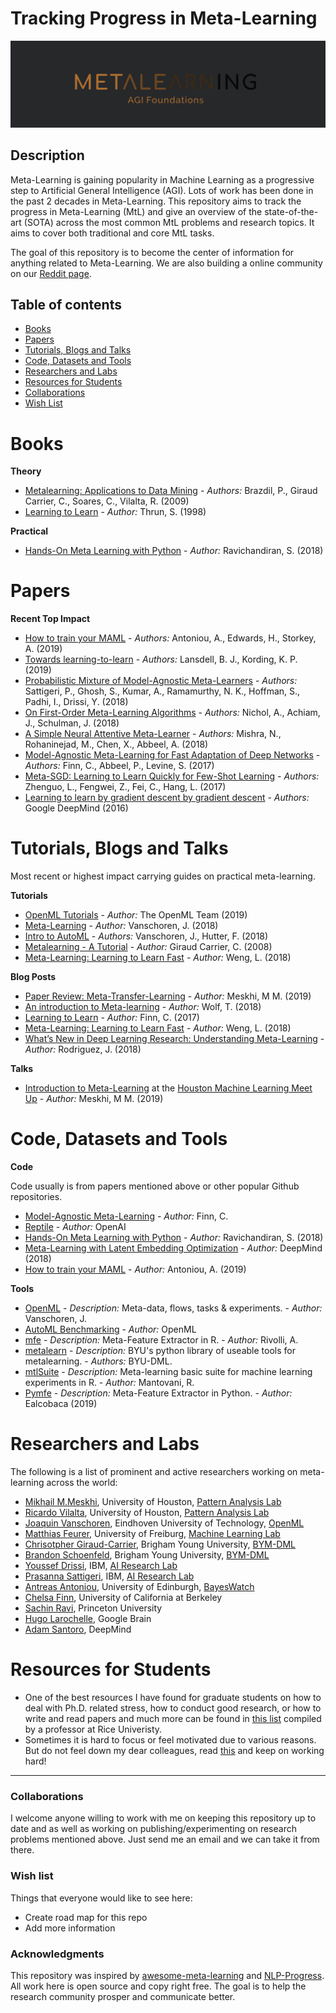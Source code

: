 # Tracking Progress in Meta-Learning

![Metaleanring](./resources/img/logo.png)

## Description


Meta-Learning is gaining popularity in Machine Learning as a progressive step to Artificial General Intelligence (AGI). Lots of work has been done in the past 2 decades in Meta-Learning. This repository aims to track the progress in Meta-Learning (MtL) and give an overview of the state-of-the-art (SOTA) across the most common MtL problems and research topics. It aims to cover both traditional and core MtL tasks.

The goal of this repository is to become the center of information for anything related to Meta-Learning. We are also building a online community on our [Reddit page](https://www.reddit.com/r/MetaLearningML/).


## Table of contents

- [Books](#books)
- [Papers](#papers)
- [Tutorials, Blogs and Talks](#tutorials,-blogs-and-talks)
- [Code, Datasets and Tools](#code,-datasets-and-software)
- [Researchers and Labs](#researchers-and-labs)
- [Resources for Students](#resources-for-students)
- [Collaborations](#collaborations)
- [Wish List](#wish-list)


# Books

**Theory**

- [Metalearning: Applications to Data Mining](https://www.springer.com/us/book/9783540732624) - *Authors:* Brazdil, P., Giraud Carrier, C., Soares, C., Vilalta, R. (2009)
- [Learning to Learn](https://www.amazon.com/Learning-Learn-Sebastian-Thrun/dp/0792380479) - *Author:* Thrun, S. (1998)


**Practical**

- [Hands-On Meta Learning with Python](https://www.amazon.com/Hands-Meta-Learning-Python-TensorFlow-ebook/dp/B07KJJHYKF) - *Author:* Ravichandiran, S. (2018)

# Papers

**Recent Top Impact**

- [How to train your MAML](https://arxiv.org/pdf/1810.09502.pdf) - *Authors:* Antoniou, A., Edwards, H., Storkey, A. (2019)
- [Towards learning-to-learn](https://arxiv.org/pdf/1811.00231.pdf) - *Authors:* Lansdell, B. J., Kording, K. P. (2019)
- [Probabilistic Mixture of Model-Agnostic Meta-Learners](http://bayesiandeeplearning.org/2018/papers/118.pdf) - *Authors:* Sattigeri, P., Ghosh, S., Kumar, A., Ramamurthy, N. K., Hoffman, S., Padhi, I., Drissi, Y. (2018)
- [On First-Order Meta-Learning Algorithms](https://arxiv.org/pdf/1803.02999.pdf) - *Authors:* Nichol, A., Achiam, J., Schulman, J. (2018)
- [A Simple Neural Attentive Meta-Learner](https://arxiv.org/pdf/1707.03141.pdf) - *Authors:* Mishra, N., Rohaninejad, M., Chen, X., Abbeel, A. (2018)
- [Model-Agnostic Meta-Learning for Fast Adaptation of Deep Networks](https://arxiv.org/pdf/1703.03400.pdf) - *Authors:* Finn, C., Abbeel, P., Levine, S. (2017)
- [Meta-SGD: Learning to Learn Quickly for Few-Shot Learning](https://arxiv.org/pdf/1707.09835) - *Authors:* Zhenguo, L., Fengwei, Z., Fei, C., Hang, L. (2017)
- [Learning to learn by gradient descent by gradient descent](https://arxiv.org/pdf/1606.04474.pdf) - *Authors:* Google DeepMind (2016)


# Tutorials, Blogs and Talks
Most recent or highest impact carrying guides on practical meta-learning.

**Tutorials**

- [OpenML Tutorials](https://openml.github.io/openml-python/master/index.html) - *Author:* The OpenML Team (2019)
- [Meta-Learning](https://www.ml4aad.org/wp-content/uploads/2018/09/chapter2-metalearning.pdf) - *Author:* Vanschoren, J. (2018)
- [Intro to AutoML](https://www.automl.org/wp-content/uploads/2018/12/AutoML-Tutorial-NeurIPS2018-MetaLearning.pdf) - *Authors:* Vanschoren, J., Hutter, F. (2018)
- [Metalearning - A Tutorial](https://www.icmla-conference.org/icmla08/slides2.pdf) - *Author:* Giraud Carrier, C. (2008)
- [Meta-Learning: Learning to Learn Fast](https://lilianweng.github.io/lil-log/2018/11/30/meta-learning.html) - *Author:* Weng, L. (2018)

**Blog Posts**

- [Paper Review: Meta-Transfer-Learning](https://medium.com/@mikhailmekhedkinmeskhi/meta-transfer-learning-6a02160ddaad) - *Author:* Meskhi, M M. (2019)
- [An introduction to Meta-learning](https://medium.com/huggingface/from-zero-to-research-an-introduction-to-meta-learning-8e16e677f78a) - *Author:* Wolf, T. (2018)
- [Learning to Learn](https://bair.berkeley.edu/blog/2017/07/18/learning-to-learn/) - *Author:* Finn, C. (2017)
- [Meta-Learning: Learning to Learn Fast](https://lilianweng.github.io/lil-log/2018/11/30/meta-learning.html) - *Author:* Weng, L. (2018)
- [What’s New in Deep Learning Research: Understanding Meta-Learning](https://towardsdatascience.com/whats-new-in-deep-learning-research-understanding-meta-learning-91fef1295660) - *Author:* Rodriguez, J. (2018)


**Talks**

- [Introduction to Meta-Learning](https://github.com/MichaelMMeskhi/MtL-Progress/blob/master/resources/files/intro_learning_to_learn.pdf) at the [Houston Machine Learning Meet Up](https://www.meetup.com/Houston-Machine-Learning/events/261384583/) - *Author:* Meskhi, M M. (2019)

# Code, Datasets and Tools

**Code**

Code usually is from papers mentioned above or other popular Github repositories.

- [Model-Agnostic Meta-Learning](https://github.com/cbfinn/maml) - *Author:* Finn, C.
- [Reptile](https://github.com/openai/supervised-reptile) - *Author:* OpenAI
- [Hands-On Meta Learning with Python](https://github.com/sudharsan13296/Hands-On-Meta-Learning-With-Python) - *Author:* Ravichandiran, S. (2018)
- [Meta-Learning with Latent Embedding Optimization](https://github.com/deepmind/leo) - *Author:* DeepMind (2018)
- [How to train your MAML](https://github.com/AntreasAntoniou/HowToTrainYourMAMLPytorch) - *Author:* Antoniou, A. (2019)

**Tools**

- [OpenML](https://www.openml.org) - *Description:* Meta-data, flows, tasks & experiments. - *Author:* Vanschoren, J. 
- [AutoML Benchmarking](https://github.com/openml/automlbenchmark) - *Author:* OpenML
- [mfe](https://github.com/rivolli/mfe) - *Description:* Meta-Feature Extractor in R. - *Author:* Rivolli, A.
- [metalearn](https://github.com/byu-dml/metalearn) - *Description:* BYU's python library of useable tools for metalearning. - *Authors:* BYU-DML.
- [mtlSuite](https://github.com/rgmantovani/mtlSuite) - *Description:* Meta-learning basic suite for machine learning experiments in R. - *Author:* Mantovani, R.
- [Pymfe](https://github.com/ealcobaca/pymfe) - *Description:* Meta-Feature Extractor in Python. - *Author:* Ealcobaca (2019)


# Researchers and Labs
The following is a list of prominent and active researchers working on meta-learning across the world:

* [Mikhail M.Meskhi](https://michaelmmeskhi.github.io), University of Houston, [Pattern Analysis Lab](https://www.uh.edu/pa-lab/)
* [Ricardo Vilalta](https://www.uh.edu/~rvilalta/), University of Houston, [Pattern Analysis Lab](https://www.uh.edu/pa-lab/)
* [Joaquin Vanschoren](https://joaquinvanschoren.github.io/home/#about), Eindhoven University of Technology, [OpenML](openml.org)
* [Matthias Feurer](https://ml.informatik.uni-freiburg.de/people/feurer/index.html), University of Freiburg, [Machine Learning Lab](https://ml.informatik.uni-freiburg.de/index.html)
* [Chrisotpher Giraud-Carrier](https://cs.byu.edu/faculty/cgc), Brigham Young University, [BYM-DML](http://dml.cs.byu.edu/)
* [Brandon Schoenfeld](https://github.com/bjschoenfeld), Brigham Young University, [BYM-DML](http://dml.cs.byu.edu/)
* [Youssef Drissi](https://ibm.academia.edu/YoussefDrissi), IBM, [AI Research Lab](https://ibm.academia.edu/YoussefDrissi)
* [Prasanna Sattigeri](https://researcher.watson.ibm.com/researcher/view.php?person=us-psattig), IBM, [AI Research Lab](https://researcher.watson.ibm.com/researcher/view.php?person=us-psattig)
* [Antreas Antoniou](https://antreasantoniou.github.io/), University of Edinburgh, [BayesWatch](https://www.bayeswatch.com/)
* [Chelsa Finn](http://people.eecs.berkeley.edu/~cbfinn/), University of California at Berkeley
* [Sachin Ravi](http://www.cs.princeton.edu/~sachinr/), Princeton University
* [Hugo Larochelle](https://ai.google/research/people/105144), Google Brain
* [Adam Santoro](https://scholar.google.com/citations?hl=en&user=evIkDWoAAAAJ&view_op=list_works&sortby=pubdate), DeepMind


# Resources for Students

* One of the best resources I have found for graduate students on how to deal with Ph.D. related stress, how to conduct good research, or how to write and read papers and much more can be found in [this list](http://richb.rice.edu/signal-processing/research-resources/) compiled by a professor at Rice Univeristy. 
* Sometimes it is hard to focus or feel motivated due to various reasons. But do not feel down my dear colleagues, read [this](https://academia.stackexchange.com/questions/87668/how-do-you-come-to-terms-with-the-fact-that-you-might-never-be-among-the-best-in) and keep on working hard!

<hr>

### Collaborations

I welcome anyone willing to work with me on keeping this repository up to date and as well as working on publishing/experimenting on research problems mentioned above. Just send me an email and we can take it from there.

### Wish list

Things that everyone would like to see here:

- Create road map for this repo	
- Add more information	

### Acknowledgments

This repository was inspired by [awesome-meta-learning](https://github.com/dragen1860/awesome-meta-learning) and [NLP-Progress](https://github.com/sebastianruder/NLP-progress/blob/master/README.md). All work here is open source and copy right free. The goal is to help the research community prosper and communicate better.
